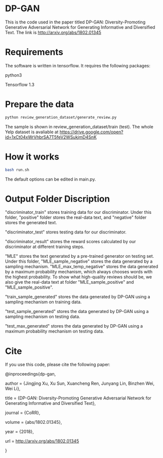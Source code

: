# DP-GAN

This is the code used in the paper titled DP-GAN: Diversity-Promoting Generative Adversarial Network for Generating Informative and Diversified Text. The link is http://arxiv.org/abs/1802.01345


# Requirements
The software is written in tensorflow. It requires the following packages:

python3

Tensorflow 1.3

# Prepare the data

```bash
python review_generation_dataset/generate_review.py
```

The sample is shown in review_generation_dataset/train (test).
The whole Yelp dataset is avaliable at https://drive.google.com/open?id=1xCt04xWrVhbrSA7T5feV2WSukjmD4SnK

# How it works

```bash
bash run.sh
```
The default options can be edited in main.py.
 
# Output Folder Discription

"discriminator_train" stores training data for our discriminator. Under this folder, "positive" folder stores the real-data text, and "negative" folder stores the generated text.

"discriminator_test" stores testing data for our discriminator. 

"discriminator_result" stores the reward scores calculated by our discriminator at different training steps.


"MLE" stores the text generated by a pre-trained generator on testing set. Under this folder, "MLE_sample_negative" stores the data generated by a sampling mechanism. "MLE_max_temp_negative" stores the data generated by a maximum probability mechanism, which always chooses words with the highest probability. To show what high-quality reviews should be, we also give the real-data text at folder "MLE_sample_positive" and "MLE_sample_positive".

"train_sample_generated" stores the data generated by DP-GAN using a sampling mechanism on training data.

"test_sample_generated" stores the data generated by DP-GAN using a sampling mechanism on testing data.

"test_max_generated" stores the data generated by DP-GAN using a maximum probability mechanism on testing data.


 
# Cite

If you use this code, please cite the following paper:

@inproceedings{dp-gan,

author = {Jingjing Xu, Xu Sun, Xuancheng Ren, Junyang Lin, Binzhen Wei, Wei Li},

title = {DP-GAN: Diversity-Promoting Generative Adversarial Network for
  Generating Informative and Diversified Text},

journal = {CoRR},

volume = {abs/1802.01345},

year = {2018},

url = 
http://arxiv.org/abs/1802.01345

}


